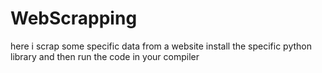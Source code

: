 # WebScrapping
here i scrap some specific data from a website
install the specific python library and then run the code in your compiler

